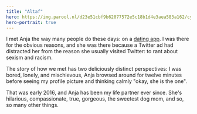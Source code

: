 ```yaml
---
title: "Altaf"
hero: https://img.parool.nl/d23e51cbf9b62077572e5c18b1d4e3aea583a162/cycling-is-about-making-space-for-other-people
hero-portrait: true
---
```

I met Anja the way many people do these days: on a [dating app](https://weareher.com/). I was there for the obvious reasons, and she was there because a Twitter ad had distracted her from the reason she usually visited Twitter: to rant about sexism and racism.

The story of how we met has two deliciously distinct perspectives: I was bored, lonely, and mischievous, Anja browsed around for twelve minutes before seeing my profile picture and thinking calmly "okay, she is the one".

That was early 2016, and Anja has been my life partner ever since. She's hilarious, compassionate, true, gorgeous, the sweetest dog mom, and so, so many other things.